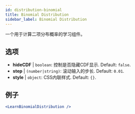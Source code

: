 ```yaml
---
id: distribution-binomial
title: Binomial Distribution
sidebar_label: Binomial Distribution
---
```


一个用于计算二项分布概率的学习组件。

## 选项

* __hideCDF__ | `boolean`: 控制是否隐藏CDF显示. Default: `false`.
* __step__ | `(number|string)`: 滚动输入的步长. Default: `0.01`.
* __style__ | `object`: CSS内联样式. Default: `{}`.


## 例子

```jsx live
<LearnBinomialDistribution />
```

